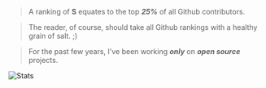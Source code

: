 >A ranking of **S** equates to the top ***25%*** of all Github contributors.

>The reader, of course, should take all Github rankings with a healthy grain of salt. ;)

>For the past few years, I've been working ***only*** on ***open source*** projects.

![Stats](https://github-readme-stats.vercel.app/api?username=objektwerks&show_icons=true&hide_border=true)
